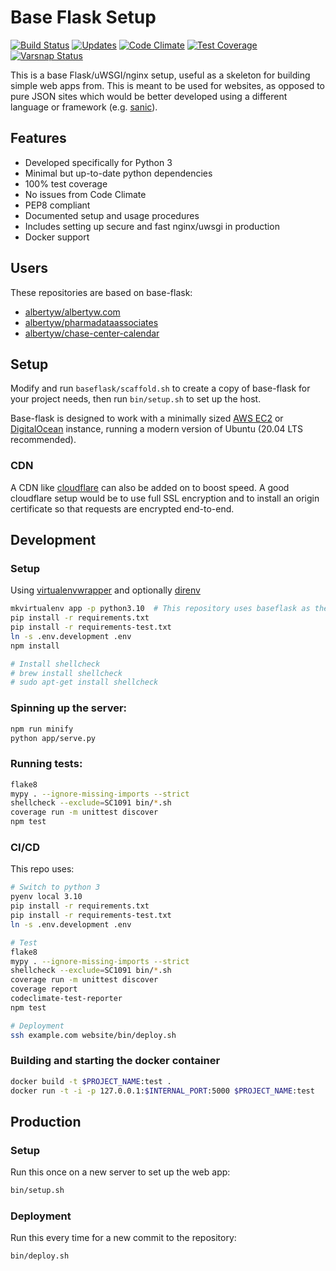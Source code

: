 # Base Flask Setup

[![Build Status](https://drone.albertyw.com/api/badges/albertyw/base-flask/status.svg)](https://drone.albertyw.com/albertyw/base-flask)
[![Updates](https://pyup.io/repos/github/albertyw/base-flask/shield.svg)](https://pyup.io/repos/github/albertyw/base-flask/)
[![Code Climate](https://codeclimate.com/github/albertyw/base-flask/badges/gpa.svg)](https://codeclimate.com/github/albertyw/base-flask)
[![Test Coverage](https://codeclimate.com/github/albertyw/base-flask/badges/coverage.svg)](https://codeclimate.com/github/albertyw/base-flask/coverage)
[![Varsnap Status](https://www.varsnap.com/project/bcc034eb-19df-42dc-aa30-8765868f10ec/varsnap_badge.svg)](https://www.varsnap.com/project/bcc034eb-19df-42dc-aa30-8765868f10ec/)

This is a base Flask/uWSGI/nginx setup, useful as a skeleton for building
simple web apps from.  This is meant to be used for websites, as opposed to
pure JSON sites which would be better developed using a different language or
framework (e.g. [sanic](https://github.com/channelcat/sanic)).

Features
--------

 - Developed specifically for Python 3
 - Minimal but up-to-date python dependencies
 - 100% test coverage
 - No issues from Code Climate
 - PEP8 compliant
 - Documented setup and usage procedures
 - Includes setting up secure and fast nginx/uwsgi in production
 - Docker support

Users
-----

These repositories are based on base-flask:

 - [albertyw/albertyw.com](https://github.com/albertyw/albertyw.com)
 - [albertyw/pharmadataassociates](https://github.com/albertyw/pharmadataassociates)
 - [albertyw/chase-center-calendar](https://github.com/albertyw/chase-center-calendar)

Setup
-----

Modify and run `baseflask/scaffold.sh` to create a copy of base-flask for your
project needs, then run `bin/setup.sh` to set up the host.

Base-flask is designed to work with a minimally sized [AWS EC2](https://aws.amazon.com/ec2/instance-types/)
or [DigitalOcean](https://www.digitalocean.com/pricing/)
instance, running a modern version of Ubuntu (20.04 LTS recommended).

### CDN

A CDN like [cloudflare](https://www.cloudflare.com/) can also be added on to boost
speed.  A good cloudflare setup would be to use full SSL encryption and to
install an origin certificate so that requests are encrypted end-to-end.

Development
-----------

### Setup
Using [virtualenvwrapper](https://virtualenvwrapper.readthedocs.io/en/latest/) and
optionally [direnv](https://github.com/direnv/direnv)

```bash
mkvirtualenv app -p python3.10  # This repository uses baseflask as the name of the virtualenv
pip install -r requirements.txt
pip install -r requirements-test.txt
ln -s .env.development .env
npm install

# Install shellcheck
# brew install shellcheck
# sudo apt-get install shellcheck
```

### Spinning up the server:

```bash
npm run minify
python app/serve.py
```

### Running tests:

```bash
flake8
mypy . --ignore-missing-imports --strict
shellcheck --exclude=SC1091 bin/*.sh
coverage run -m unittest discover
npm test
```

### CI/CD

This repo uses:

```bash
# Switch to python 3
pyenv local 3.10
pip install -r requirements.txt
pip install -r requirements-test.txt
ln -s .env.development .env

# Test
flake8
mypy . --ignore-missing-imports --strict
shellcheck --exclude=SC1091 bin/*.sh
coverage run -m unittest discover
coverage report
codeclimate-test-reporter
npm test

# Deployment
ssh example.com website/bin/deploy.sh
```

### Building and starting the docker container

```bash
docker build -t $PROJECT_NAME:test .
docker run -t -i -p 127.0.0.1:$INTERNAL_PORT:5000 $PROJECT_NAME:test
```

Production
----------

### Setup

Run this once on a new server to set up the web app:

```bash
bin/setup.sh
```

### Deployment

Run this every time for a new commit to the repository:

```bash
bin/deploy.sh
```
